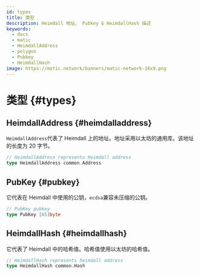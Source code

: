 ```yaml
---
id: types
title: 类型
description: Heimdall 地址、 Pubkey & HeimdallHash 描述
keywords:
  - docs
  - matic
  - HeimdallAddress
  - polygon
  - Pubkey
  - HeimdallHash
image: https://matic.network/banners/matic-network-16x9.png
---
```


# 类型 {#types}

## HeimdallAddress {#heimdalladdress}

`HeimdallAddress`代表了 Heimdall 上的地址。地址采用以太坊的通用库。该地址的长度为 20 字节。

```go
// HeimdallAddress represents Heimdall address
type HeimdallAddress common.Address
```

## PubKey {#pubkey}

它代表在 Heimdall 中使用的公钥，`ecdsa`兼容未压缩的公钥。

```go
// PubKey pubkey
type PubKey [65]byte
```

## HeimdallHash {#heimdallhash}

它代表了 Heimdall 中的哈希值。哈希值使用以太坊的哈希值。

```go
// HeimdallHash represents heimdall address
type HeimdallHash common.Hash
```
